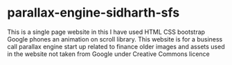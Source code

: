# parallax-engine-sidharth-sfs
This is a single page website in this I have used HTML CSS bootstrap Google phones an animation on scroll library. This website is for a business call parallax engine start up related to finance older images and assets used in the website not taken from Google under Creative Commons licence
